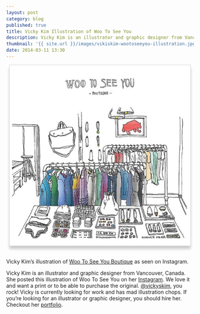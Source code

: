 ```yaml
---
layout: post
category: blog
published: true
title: Vicky Kim Illustration of Woo To See You
description: Vicky Kim is an illustrator and graphic designer from Vancouver. She posted this illustration of Woo To See You on her Instagram.
thumbnail: '{{ site.url }}/images/vikiskim-wootoseeyou-illustration.jpg'
date: 2014-03-11 13:30
---
```

![Vicky Kim Illustrato](/images/vickyskim-wootoseeyou-illustration.jpg)

<p class="image-caption">Vicky Kim’s illustration of <a href="http://wootoseeyou.com" title="Woo To See You">Woo To See You Boutique</a> as seen on Instagram.</p>

Vicky Kim is an illustrator and graphic designer from Vancouver, Canada. She posted this illustration of Woo To See You on her [Instagram](http://instagram.com/p/laWELWi4KK/). We love it and want a print or to be able to purchase the original. [@vickyskim](http://instagram.com/vickyskim), you rock! Vicky is currently looking for work and has mad illustration chops. If you’re looking for an illustrator or graphic designer, you should hire her. Checkout her [portfolio](http://vickykim.com/).